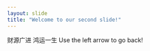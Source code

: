 ```yaml
---
layout: slide
title: "Welcome to our second slide!"
---
```

财源广进 鸿运一生 
Use the left arrow to go back!
